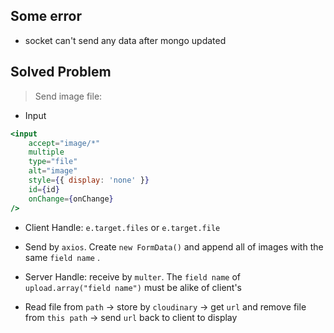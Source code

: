
## Some error

- socket can't send any data after mongo updated


## Solved Problem

> Send image file:<br>


- Input
```jsx
<input
    accept="image/*"
    multiple
    type="file"
    alt="image"
    style={{ display: 'none' }}
    id={id}
    onChange={onChange}
/>
```

- Client Handle: `e.target.files` or `e.target.file`

- Send by `axios`. Create `new FormData()` and append all of images with the same `field name` .
- Server Handle: receive by `multer`. The `field name` of `upload.array("field name")` must be alike of client's
- Read file from `path` -> store by `cloudinary` -> get `url` and remove file from `this path` -> send `url` back to client to display
